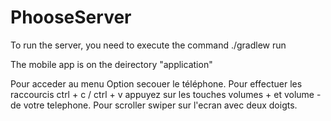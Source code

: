 # PhooseServer
To run the server, you need to execute the command ./gradlew run

The mobile app is on the deirectory "application"

Pour acceder au menu Option secouer le téléphone.
Pour effectuer les raccourcis ctrl + c / ctrl + v appuyez sur les touches volumes + et volume - de votre telephone.
Pour scroller swiper sur l'ecran avec deux doigts.